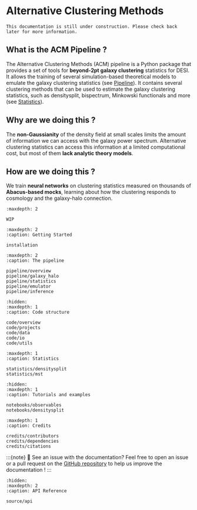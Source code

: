 <!-- acm documentation master file, created by
sphinx-quickstart on Tue Jan  7 14:24:03 2025.
You can adapt this file completely to your liking, but it should at least
contain the root `toctree` directive. -->

# Alternative Clustering Methods


```{warning}
This documentation is still under construction. Please check back later for more information.
```

## What is the ACM Pipeline ?

The Alternative Clustering Methods (ACM) pipeline is a Python package that provides a set of tools for **beyond-2pt galaxy clustering** statistics for DESI.
It allows the training of several simulation-based theoretical models to emulate the galaxy clustering statistics (see [Pipeline](pipeline/overview)).
It contains several clustering methods that can be used to estimate the galaxy clustering statistics, such as densitysplit, bispectrum, Minkowski functionals and more (see [Statistics](pipeline/statistics)).

## Why are we doing this ?

The **non-Gaussianity** of the density field at small scales limits the amount of information we can access with the galaxy power spectrum. 
Alternative clustering statistics can access this information at a limited computational cost, but most of them **lack analytic theory models**.

## How are we doing this ?

We train **neural networks** on clustering statistics measured on thousands of **Abacus-based mocks**, learning about how the clustering responds to cosmology and the galaxy-halo connection.

```{toctree}
:maxdepth: 2

WIP
```

```{toctree}
:maxdepth: 2
:caption: Getting Started

installation
```

```{toctree}
:maxdepth: 2
:caption: The pipeline

pipeline/overview
pipeline/galaxy_halo
pipeline/statistics
pipeline/emulator
pipeline/inference
```

```{toctree}	
:hidden:
:maxdepth: 1
:caption: Code structure

code/overview
code/projects
code/data
code/io
code/utils
```

```{toctree}
:maxdepth: 1
:caption: Statistics

statistics/densitysplit
statistics/mst
```

```{toctree}
:hidden:
:maxdepth: 1
:caption: Tutorials and examples

notebooks/observables
notebooks/densitysplit
```

```{toctree}
:maxdepth: 1
:caption: Credits

credits/contributors
credits/dependencies
credits/citations
```

:::{note}
🔎 See an issue with the documentation? Feel free to open an issue or a pull request on the [GitHub repository](https://github.com/epaillas/acm) to help us improve the documentation ! 
:::

```{toctree}
:hidden:
:maxdepth: 2
:caption: API Reference

source/api
```
